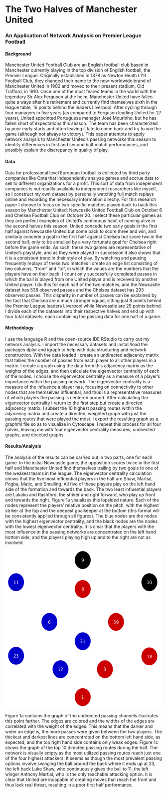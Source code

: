 # The Two Halves of Manchester United
### An Application of Network Analysis on Premier League Football

#### Background
Manchester United Football Club are an English football club based in Manchester currently playing in the top division of English football, the Premier League. Originally established in 1878 as Newton Heath LYR Football Club, they changed their name to the now-worldwide brand of Manchester United in 1902 and moved to their present stadium, Old Trafford, in 1910. Once one of the most feared teams in the world with the legendary Sir Alex Ferguson at the helm, Manchester United have fallen quite a ways after his retirement and currently find themselves sixth in the league table, 16 points behind the leaders Liverpool. After cycling through four managers in five years (as compared to Ferguson leading United for 27 years), United appointed Portuguese manager José Mourinho, but he has fallen short of expectations this season. The team has been characterized by poor early starts and often leaving it late to come back and try to win the game (although not always to victory). This paper attempts to apply network analysis to Manchester United’s passing networks this season to identify differences in first and second half match performances, and possibly explain the discrepancy in quality of play.

#### Data
Data for professional level European football is collected by third party companies like Opta that independently analyze games and accrue data to sell to different organizations for a profit. This sort of data from independent companies is not readily available to independent researchers like myself, so I construct my own dataset by personally watching full match replays online and recording the necessary information directly. For this research paper I choose to focus on two specific matches played back to back this season by Manchester United: Newcastle United Football Club on October 6 and Chelsea Football Club on October 20. I select these particular games as they are perfect examples of United’s continuous habit of coming alive in the second halves this season. United concede two early goals in the first half against Newcastle United but come back to score three and win, and similarly concede a goal in the first half against Chelsea but score two in the second half, only to be annulled by a very fortunate goal for Chelsea right before the game ends. As such, these two games are representative of United’s playstyle, and as they were played in succession it also shows that it is a consistent trend in their style of play.
By watching and pausing frequently replays of these two matches I create an edge list consisting of two columns, “from” and “to”, in which the values are the numbers that the players have on their back. I count only successfully completed passes in which the ball is played from one United player and is received by another United player. I do this for each half of the two matches, and the Newcastle dataset has 538 observed passes and the Chelsea dataset has 293 observed passes. This disparity in number of passes can be explained by the fact that Chelsea are a much stronger squad, sitting just 8 points behind the Premier League leaders Liverpool while Newcastle are 29 points behind. I divide each of the datasets into their respective halves and end up with four total datasets, each containing the passing data for one half of a game.

#### Methodology
I use the language R and the open-source IDE RStudio to carry out my network analysis. I import the necessary datasets and install/load the packages dplyr and igraph to help with data structuring and network construction. With the data loaded I create an undirected adjacency matrix that tallies the number of passes from each player to all other players in a matrix. I create a graph using the data from this adjacency matrix as the weights of the edges, and then calculate the eigenvector centrality of each of the nodes. I choose the eigenvector centrality as a measure of a player’s importance within the passing network. The eigenvector centrality is a measure of the influence a player has, focusing on connectivity to other nodes that are themselves influential, and thus is a representative measures of which players the passing is centered around. After calculating the eigenvector centrality I return to the first step but create a directed adjacency matrix. I subset the 10 highest passing routes within the adjacency matrix and create a directed, weighted graph with just the passing routes that were played the most. I export the resulting graph as a graphml file so as to visualize in Cytoscape. I repeat this process for all four halves, leaving me with four eigenvector centrality measures, undirected graphs, and directed graphs.

#### Results/Analysis
The analysis of the results can be carried out in two parts, one for each game. In the initial Newcastle game, the opposition scores twice in the first half and Manchester United find themselves trailing by two goals to one of the weakest teams in the league. The eigenvector centrality calculation shows that the five most influential players in the half are Shaw, Martial, Pogba, Matic, and Smalling. All five of these players play on the left hand side of the formation and towards the back. The two least influential players are Lukaku and Rashford, the striker and right forward, who play up front and towards the right. Figure 1a visualizes this lopsided nature. Each of the nodes represent the players’ relative position on the pitch, with the highest striker at the top and the deepest goalkeeper at the bottom (this format will be consistently applied through all figures). The blue nodes are the nodes with the highest eigenvector centrality, and the black nodes are the nodes with the lowest eigenvector centrality. It is clear that the players with the most influence in the passing networks are concentrated on the left hand bottom side, and the players playing high up and to the right are not as involved.

<p align="center">
<img src="githubfigures/newcastle/eigen1crop.png" width="565" height="505" title="Figure 1a">
</p>

Figure 1a contains the graph of the undirected passing channels illustrates this point farther. The edges are colored and the widths of the edges are correlated with the weight of the edges. This means that the darker and wider an edge is, the more passes were given between the two players. The thickest and darkest lines are concentrated on the bottom left hand side, as expected, and the top right hand side contains only weak edges. Figure 1c shows the graph of the top 10 directed passing routes during the half. The network is visually empty as the most utilized passing routes reach just one of the four highest attackers. It seems as though the most prevalent passing options involve swinging the ball around the back where it ends up at 23, the left back Luke Shaw, who continuously gives the ball to 11, the left winger Anthony Martial, who is the only reachable attacking option. It is clear that United are incapable of creating moves that reach the front and thus lack real threat, resulting in a poor first half performance.
